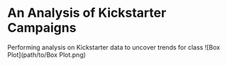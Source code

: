 # An Analysis of Kickstarter Campaigns
 Performing analysis on Kickstarter data to uncover trends for class
![Box Plot](path/to/Box Plot.png)
